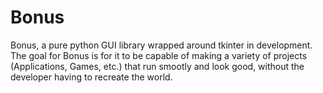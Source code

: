 # Bonus 
Bonus, a pure python GUI library wrapped around tkinter in development. The goal for Bonus is for it to be capable of making a variety of projects (Applications, Games, etc.) that run smootly and look good, without the developer having to recreate the world. 